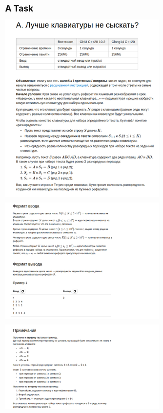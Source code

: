 # A Task
![img_3.png](images_description/img_3.png)

![img_1.png](images_description/img_1.png)

![img_2.png](images_description/img_2.png)